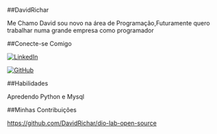 ##DavidRichar

Me Chamo David sou novo na área de Programação,Futuramente quero trabalhar numa grande empresa como programador 

##Conecte-se Comigo

[![LinkedIn](https://img.shields.io/badge/LinkedIn-0077B5?style=for-the-badge&logo=linkedin&logoColor=white)](https://www.linkedin.com/in/david-richard-208254205/)

[![GitHub](https://img.shields.io/badge/GitHub-100000?style=for-the-badge&logo=github&logoColor=white)](https://github.com/DavidRichar)


##Habilidades

Apredendo Python e Mysql

##Minhas Contribuições

https://github.com/DavidRichar/dio-lab-open-source